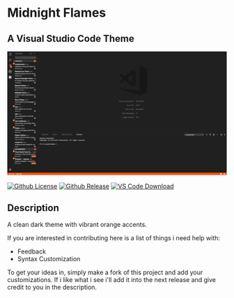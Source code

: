 # Midnight Flames
## A Visual Studio Code Theme

![Example Image](images/preview.png)

[![Github License](https://img.shields.io/badge/License-MIT-blue.svg)](https://github.com/Nicholas-LeClair/midnight-flames/blob/master/LICENSE)
[![Github Release](https://img.shields.io/badge/Release-V1.0-green.svg)](https://github.com/Nicholas-LeClair/midnight-flames/releases)
[![VS Code Download](https://img.shields.io/badge/VS_Code-V1.0-orange.svg)](https://github.com/Nicholas-LeClair/midnight-flames)

## Description
A clean dark theme with vibrant orange accents.

If you are interested in contributing here is a list of things i need help with:

- Feedback
- Syntax Customization 

To get your ideas in, simply make a fork of this project and add your customizations. If i like what i see i'll add it into the next release and give credit to you in the description.